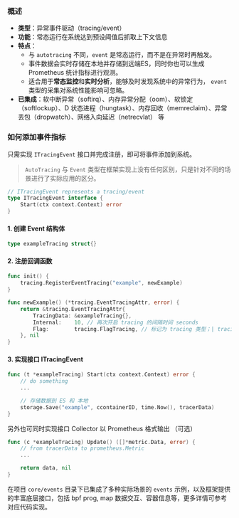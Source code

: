 ### 概述

- **类型**：异常事件驱动（tracing/event）
- **功能**：常态运行在系统达到预设阈值后抓取上下文信息
- **特点**：
    - 与 `autotracing` 不同，`event` 是常态运行，而不是在异常时再触发。
    - 事件数据会实时存储在本地并存储到远端ES，同时你也可以生成Prometheus 统计指标进行观测。
    - 适合用于**常态监控**和**实时分析**，能够及时发现系统中的异常行为， `event` 类型的采集对系统性能影响可忽略。
- **已集成**：软中断异常（softirq）、内存异常分配（oom）、软锁定（softlockup）、D 状态进程（hungtask）、内存回收（memreclaim）、异常丢包（dropwatch）、网络入向延迟（netrecvlat） 等

### 如何添加事件指标
只需实现 `ITracingEvent` 接口并完成注册，即可将事件添加到系统。
>`AutoTracing` 与 `Event` 类型在框架实现上没有任何区别，只是针对不同的场景进行了实际应用的区分。

```go
// ITracingEvent represents a tracing/event
type ITracingEvent interface {
    Start(ctx context.Context) error
}
```

#### 1. 创建 Event 结构体
```go
type exampleTracing struct{}
```

#### 2. 注册回调函数
```go
func init() {
    tracing.RegisterEventTracing("example", newExample)
}

func newExample() (*tracing.EventTracingAttr, error) {
    return &tracing.EventTracingAttr{
        TracingData: &exampleTracing{},
        Internal:    10, // 再次开启 tracing 的间隔时间 seconds
        Flag:        tracing.FlagTracing, // 标记为 tracing 类型；| tracing.FlagMetric（可选）
    }, nil
}
```

#### 3. 实现接口 ITracingEvent
```go
func (t *exampleTracing) Start(ctx context.Context) error {
    // do something
    ...

    // 存储数据到 ES 和 本地
    storage.Save("example", ccontainerID, time.Now(), tracerData)
}
```

另外也可同时实现接口 Collector 以 Prometheus 格式输出 （可选）

```go
func (c *exampleTracing) Update() ([]*metric.Data, error) {
    // from tracerData to prometheus.Metric 
    ...

    return data, nil
}
```

在项目 `core/events` 目录下已集成了多种实际场景的 `events` 示例，以及框架提供的丰富底层接口，包括 bpf prog, map 数据交互、容器信息等，更多详情可参考对应代码实现。
